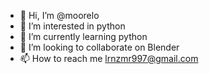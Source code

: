 - 👋 Hi, I’m @moorelo
- 👀 I’m interested in python
- 🌱 I’m currently learning python
- 💞️ I’m looking to collaborate on Blender
- 📫 How to reach me lrnzmr997@gmail.com

<!---
moorelo/moorelo is a ✨ special ✨ repository because its `README.md` (this file) appears on your GitHub profile.
You can click the Preview link to take a look at your changes.
--->

